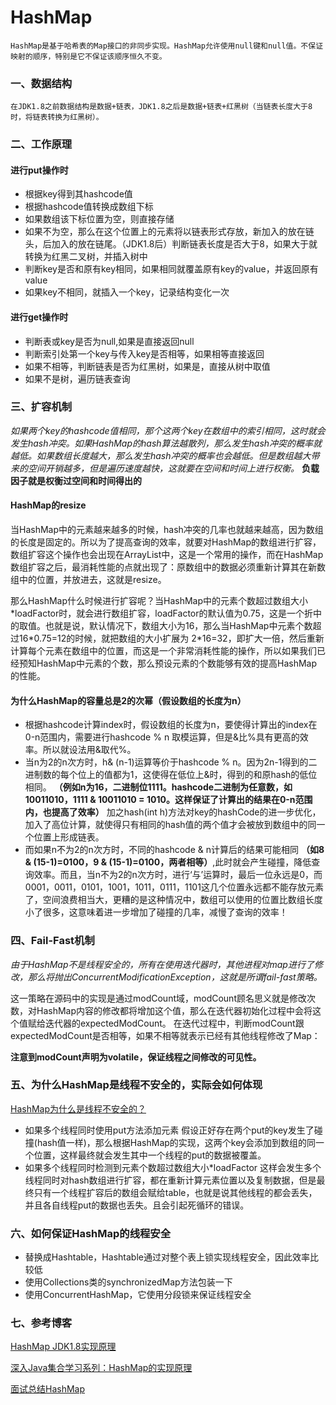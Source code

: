 # HashMap 
    HashMap是基于哈希表的Map接口的非同步实现。HashMap允许使用null键和null值。不保证映射的顺序，特别是它不保证该顺序恒久不变。
### 一、数据结构
    在JDK1.8之前数据结构是数据+链表，JDK1.8之后是数据+链表+红黑树（当链表长度大于8时，将链表转换为红黑树）。
    
### 二、工作原理
#### 进行put操作时
* 根据key得到其hashcode值
* 根据hashcode值转换成数组下标
* 如果数组该下标位置为空，则直接存储
* 如果不为空，那么在这个位置上的元素将以链表形式存放，新加入的放在链头，后加入的放在链尾。（JDK1.8后）判断链表长度是否大于8，如果大于就转换为红黑二叉树，并插入树中
* 判断key是否和原有key相同，如果相同就覆盖原有key的value，并返回原有value
* 如果key不相同，就插入一个key，记录结构变化一次
    
#### 进行get操作时
* 判断表或key是否为null,如果是直接返回null
* 判断索引处第一个key与传入key是否相等，如果相等直接返回
* 如果不相等，判断链表是否为红黑树，如果是，直接从树中取值
* 如果不是树，遍历链表查询
    
### 三、扩容机制
*如果两个key的hashcode值相同，那个这两个key在数组中的索引相同，这时就会发生hash冲突。如果HashMap的hash算法越散列，那么发生hash冲突的概率就越低。如果数组长度越大，那么发生hash冲突的概率也会越低。但是数组越大带来的空间开销越多，但是遍历速度越快，这就要在空间和时间上进行权衡。* **负载因子就是权衡过空间和时间得出的**

#### HashMap的resize
当HashMap中的元素越来越多的时候，hash冲突的几率也就越来越高，因为数组的长度是固定的。所以为了提高查询的效率，就要对HashMap的数组进行扩容，数组扩容这个操作也会出现在ArrayList中，这是一个常用的操作，而在HashMap数组扩容之后，最消耗性能的点就出现了：原数组中的数据必须重新计算其在新数组中的位置，并放进去，这就是resize。

那么HashMap什么时候进行扩容呢？当HashMap中的元素个数超过数组大小\*loadFactor时，就会进行数组扩容，loadFactor的默认值为0.75，这是一个折中的取值。也就是说，默认情况下，数组大小为16，那么当HashMap中元素个数超过16\*0.75=12的时候，就把数组的大小扩展为 2*16=32，即扩大一倍，然后重新计算每个元素在数组中的位置，而这是一个非常消耗性能的操作，所以如果我们已经预知HashMap中元素的个数，那么预设元素的个数能够有效的提高HashMap的性能。

#### 为什么HashMap的容量总是2的次幂（假设数组的长度为n）
* 根据hashcode计算index时，假设数组的长度为n，要使得计算出的index在0-n范围内，需要进行hashcode % n 取模运算，但是&比%具有更高的效率。所以就设法用&取代%。
* 当n为2的n次方时，h& (n-1)运算等价于hashcode % n。因为2n-1得到的二进制数的每个位上的值都为1，这使得在低位上&时，得到的和原hash的低位相同。
**（例如n为16，二进制位1111。hashcode二进制为任意数，如10011010，1111 & 10011010 = 1010。这样保证了计算出的结果在0-n范围内，也提高了效率）**
加之hash(int h)方法对key的hashCode的进一步优化，加入了高位计算，就使得只有相同的hash值的两个值才会被放到数组中的同一个位置上形成链表。
* 而如果n不为2的n次方时，不同的hashcode & n计算后的结果可能相同
**（如8 & (15-1)=0100，9 & (15-1)=0100，两者相等）**,此时就会产生碰撞，降低查询效率。而且，当n不为2的n次方时，进行‘与’运算时，最后一位永远是0，而0001，0011，0101，1001，1011，0111，1101这几个位置永远都不能存放元素了，空间浪费相当大，更糟的是这种情况中，数组可以使用的位置比数组长度小了很多，这意味着进一步增加了碰撞的几率，减慢了查询的效率！

### 四、Fail-Fast机制
*由于HashMap不是线程安全的，所有在使用迭代器时，其他进程对map进行了修改，那么将抛出ConcurrentModificationException，这就是所谓fail-fast策略。*

这一策略在源码中的实现是通过modCount域，modCount顾名思义就是修改次数，对HashMap内容的修改都将增加这个值，那么在迭代器初始化过程中会将这个值赋给迭代器的expectedModCount。
 在迭代过程中，判断modCount跟expectedModCount是否相等，如果不相等就表示已经有其他线程修改了Map：
 
 **注意到modCount声明为volatile，保证线程之间修改的可见性。**
 
### 五、为什么HashMap是线程不安全的，实际会如何体现
[HashMap为什么是线程不安全的？](https://blog.csdn.net/mydreamongo/article/details/8960667)
* 如果多个线程同时使用put方法添加元素
假设正好存在两个put的key发生了碰撞(hash值一样)，那么根据HashMap的实现，这两个key会添加到数组的同一个位置，这样最终就会发生其中一个线程的put的数据被覆盖。
* 如果多个线程同时检测到元素个数超过数组大小*loadFactor
这样会发生多个线程同时对hash数组进行扩容，都在重新计算元素位置以及复制数据，但是最终只有一个线程扩容后的数组会赋给table，也就是说其他线程的都会丢失，并且各自线程put的数据也丢失。且会引起死循环的错误。
 
### 六、如何保证HashMap的线程安全
* 替换成Hashtable，Hashtable通过对整个表上锁实现线程安全，因此效率比较低
* 使用Collections类的synchronizedMap方法包装一下
* 使用ConcurrentHashMap，它使用分段锁来保证线程安全
    
### 七、参考博客
[HashMap JDK1.8实现原理](https://www.cnblogs.com/duodushuduokanbao/p/9492952.html)

[深入Java集合学习系列：HashMap的实现原理](http://zhangshixi.iteye.com/blog/672697)

[面试总结HashMap](https://www.cnblogs.com/lchzls/p/6714474.html)